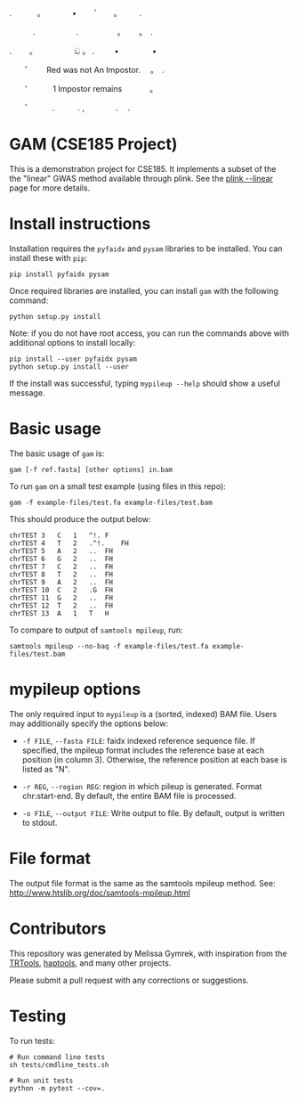 . 　　　。　　　　•　 　ﾟ　　。 　　.

　　　.　　　 　　.　　　　　。　　 。　. 　

.　　 。　　　　　 ඞ 。 . 　　 • 　　　　•

　　ﾟ　　 Red was not An Impostor.　 。　.

　　'　　　 1 Impostor remains 　 　　。

　　ﾟ　　　.　　　. ,　　　　.　 .


# GAM (CSE185 Project)

This is a demonstration project for CSE185. It implements a subset of the the "linear" GWAS method available through plink. See the [plink --linear](https://www.cog-genomics.org/plink/1.9/assoc#linear) page for more details.

# Install instructions

Installation requires the `pyfaidx` and `pysam` libraries to be installed. You can install these with `pip`:

```
pip install pyfaidx pysam
```

Once required libraries are installed, you can install `gam` with the following command:

```
python setup.py install
```

Note: if you do not have root access, you can run the commands above with additional options to install locally:
```
pip install --user pyfaidx pysam
python setup.py install --user
```

If the install was successful, typing `mypileup --help` should show a useful message.

# Basic usage

The basic usage of `gam` is:

```
gam [-f ref.fasta] [other options] in.bam
```

To run `gam` on a small test example (using files in this repo):
```
gam -f example-files/test.fa example-files/test.bam
```

This should produce the output below:
```
chrTEST	3	C	1	^!.	F
chrTEST	4	T	2	.^!.	FH
chrTEST	5	A	2	..	FH
chrTEST	6	G	2	..	FH
chrTEST	7	C	2	..	FH
chrTEST	8	T	2	..	FH
chrTEST	9	A	2	..	FH
chrTEST	10	C	2	.G	FH
chrTEST	11	G	2	..	FH
chrTEST	12	T	2	..	FH
chrTEST	13	A	1	T	H
```

To compare to output of `samtools mpileup`, run:
```
samtools mpileup --no-baq -f example-files/test.fa example-files/test.bam
```

# mypileup options

The only required input to `mypileup` is a (sorted, indexed) BAM file. Users may additionally specify the options below:

* `-f FILE`, `--fasta FILE`: faidx indexed reference sequence file. If specified, the mpileup format includes the reference base at each position (in column 3). Otherwise, the reference position at each base is listed as "N".

* `-r REG`, `--region REG`: region in which pileup is generated. Format chr:start-end. By default, the entire BAM file is processed.

* `-o FILE`, `--output FILE`: Write output to file. By default, output is written to stdout.


# File format

The output file format is the same as the samtools mpileup method. See: http://www.htslib.org/doc/samtools-mpileup.html

# Contributors

This repository was generated by Melissa Gymrek, with inspiration from the [TRTools](https://github.com/gymreklab/trtools), [haptools](https://github.com/cast-genomics/haptools), and many other projects.

Please submit a pull request with any corrections or suggestions.

# Testing

To run tests:
```
# Run command line tests
sh tests/cmdline_tests.sh

# Run unit tests
python -m pytest --cov=.
```



